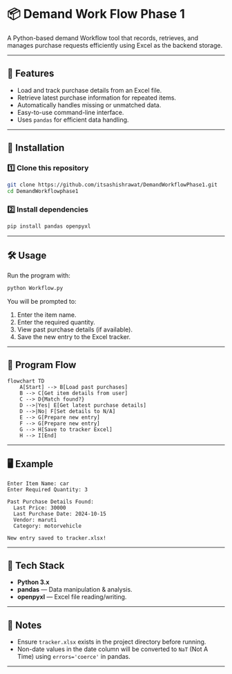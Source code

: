 # 📦 Demand Work Flow Phase 1

A Python-based demand Workflow tool that records, retrieves, and manages purchase requests efficiently using Excel as the backend storage.

---

## 🚀 Features
- Load and track purchase details from an Excel file.
- Retrieve latest purchase information for repeated items.
- Automatically handles missing or unmatched data.
- Easy-to-use command-line interface.
- Uses `pandas` for efficient data handling.

---

## 📂 Installation

### 1️⃣ Clone this repository
```bash
git clone https://github.com/itsashishrawat/DemandWorkflowPhase1.git
cd DemandWorkflowphase1
```

### 2️⃣ Install dependencies
```bash
pip install pandas openpyxl
```

---

## 🛠️ Usage
Run the program with:
```bash
python Workflow.py
```
You will be prompted to:
1. Enter the item name.
2. Enter the required quantity.
3. View past purchase details (if available).
4. Save the new entry to the Excel tracker.

---

## 🔄 Program Flow
```mermaid
flowchart TD
    A[Start] --> B[Load past purchases]
    B --> C[Get item details from user]
    C --> D{Match found?}
    D -->|Yes| E[Get latest purchase details]
    D -->|No| F[Set details to N/A]
    E --> G[Prepare new entry]
    F --> G[Prepare new entry]
    G --> H[Save to tracker Excel]
    H --> I[End]
```

---

## 🖥️ Example
```
Enter Item Name: car
Enter Required Quantity: 3

Past Purchase Details Found:
  Last Price: 30000
  Last Purchase Date: 2024-10-15
  Vendor: maruti
  Category: motorvehicle

New entry saved to tracker.xlsx!
```

---

## 🧰 Tech Stack
- **Python 3.x**
- **pandas** — Data manipulation & analysis.
- **openpyxl** — Excel file reading/writing.

---

## 📌 Notes
- Ensure `tracker.xlsx` exists in the project directory before running.
- Non-date values in the date column will be converted to `NaT` (Not A Time) using `errors='coerce'` in pandas.

---

